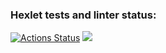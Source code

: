 ### Hexlet tests and linter status:
[![Actions Status](https://github.com/fedotovarita/frontend-project-lvl3/workflows/hexlet-check/badge.svg)](https://github.com/fedotovarita/frontend-project-lvl3/actions)
<a href="https://codeclimate.com/github/fedotovarita/frontend-project-lvl3/maintainability"><img src="https://api.codeclimate.com/v1/badges/7480536a43155ccde3bf/maintainability" /></a>